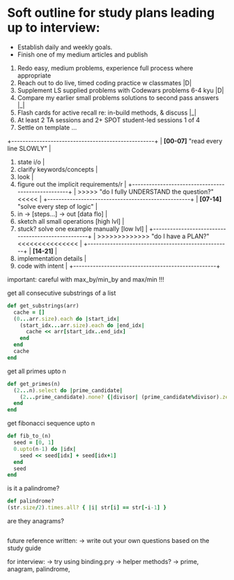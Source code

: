 # Soft outline for study plans leading up to interview:

- Establish daily and weekly goals.
- Finish one of my medium articles and publish

1. Redo easy, medium problems, experience full process where appropriate  
2. Reach out to do live, timed coding practice w classmates               |D|
3. Supplement LS supplied problems with Codewars problems 6-4 kyu         |D|
4. Compare my earlier small problems solutions to second pass answers     |_|
5. Flash cards for active recall re: in-build methods, & discuss          |_|
6. At least 2 TA sessions and 2+ SPOT student-led sessions                1 of 4
7. Settle on template ...



+---------------------------------------------------+
| **[00-07]** "read every line SLOWLY"              |
1. state i/o                                        |
2. clarify keywords/concepts                        |
3. look                      |
4. figure out the implicit requirements/r             |
+---------------------------------------------------+
| >>>>> "do I fully UNDERSTAND the question?" <<<<< |
+---------------------------------------------------+
| **[07-14]** "solve every step of logic"           |
1. in -> [steps...] -> out             [data flo]   |
2. sketch all small operations         [high lvl]   |
3. stuck? solve one example manually   [low  lvl]   |
+---------------------------------------------------+
| >>>>>>>>>>>>> "do I have a PLAN?" <<<<<<<<<<<<<<< |
+---------------------------------------------------+
| **[14-21]**                                       |
1. implementation details                           |
2. code with intent                                 |
+---------------------------------------------------+

important: careful with max_by/min_by and max/min !!!

get all consecutive substrings of a list
```ruby
def get_substrings(arr)
  cache = []
  (0...arr.size).each do |start_idx|
    (start_idx...arr.size).each do |end_idx|
      cache << arr[start_idx..end_idx]
    end
  end
  cache
end
```
get all primes upto n
```ruby
def get_primes(n)
  (2...n).select do |prime_candidate|
    (2...prime_candidate).none? {|divisor| (prime_candidate%divisor).zero?}
  end
end
```
get fibonacci sequence upto n
```ruby
def fib_to_(n)
  seed = [0, 1]
  0.upto(n-1) do |idx|
    seed << seed[idx] + seed[idx+1]
  end
  seed
end
```
is it a palindrome?
```ruby
def palindrome?
(str.size/2).times.all? { |i| str[i] == str[-i-1] }
```
are they anagrams?
```ruby
```

future reference written:
-> write out your own questions based on the study guide

for interview:
-> try using binding.pry
-> helper methods?
-> prime, anagram, palindrome, 
